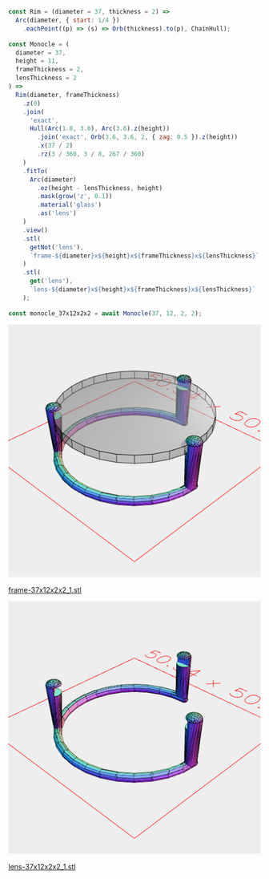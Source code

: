 ```JavaScript
const Rim = (diameter = 37, thickness = 2) =>
  Arc(diameter, { start: 1/4 })
    .eachPoint((p) => (s) => Orb(thickness).to(p), ChainHull);
```

```JavaScript
const Monocle = (
  diameter = 37,
  height = 11,
  frameThickness = 2,
  lensThickness = 2
) =>
  Rim(diameter, frameThickness)
    .z(0)
    .join(
      'exact',
      Hull(Arc(1.8, 3.6), Arc(3.6).z(height))
        .join('exact', Orb(3.6, 3.6, 2, { zag: 0.5 }).z(height))
        .x(37 / 2)
        .rz(3 / 360, 3 / 8, 267 / 360)
    )
    .fitTo(
      Arc(diameter)
        .ez(height - lensThickness, height)
        .mask(grow('z', 0.1))
        .material('glass')
        .as('lens')
    )
    .view()
    .stl(
      getNot('lens'),
      `frame-${diameter}x${height}x${frameThickness}x${lensThickness}`
    )
    .stl(
      get('lens'),
      `lens-${diameter}x${height}x${frameThickness}x${lensThickness}`
    );
```

```JavaScript
const monocle_37x12x2x2 = await Monocle(37, 12, 2, 2);
```

![Image](monocle.md.monocle_37x12x2x2.png)

[frame-37x12x2x2_1.stl](monocle.frame-37x12x2x2_1.stl)

![Image](monocle.md.monocle_37x12x2x2_frame-37x12x2x2.png)

[lens-37x12x2x2_1.stl](monocle.lens-37x12x2x2_1.stl)
